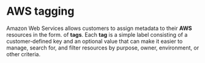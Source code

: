 # AWS tagging
Amazon Web Services allows customers to assign metadata to their **AWS** resources in the form. of **tags**. Each **tag** is a simple label consisting of a customer-defined key and an optional value that can make it easier to manage, search for, and filter resources by purpose, owner, environment, or other criteria.